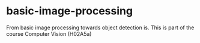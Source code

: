 # basic-image-processing
From basic image processing towards object detection is. This is part of the course Computer Vision (H02A5a)
